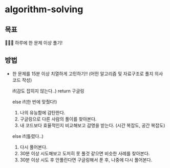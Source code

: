 # algorithm-solving

## 목표
👩🏻‍💻 하루에 한 문제 이상 풀기!

## 방법
- 한 문제를 15분 이상 치열하게 고민하기!! (어떤 알고리즘 및 자료구조로 풀지 의사코드 작성)
  
  if(감도 잡히지 않는다..) return 구글링
  
  else if(한 번에 맞췄다!)
    1. 나의 유능함에 감탄한다.
    2. 구글링으로 다른 사람의 풀이를 찾아본다.
    3. 내 코드보다 효율적인지 비교해보고 감명을 받는다. (시간 복잡도, 공간 복잡도)
  
  else if(틀렸다..)
    1. 다시 풀어본다.
    2. 30분 이상 시도해보고 도저히 못 풀것 같으면 비슷한 사례를 찾아본다.
    3. 30분 이상 시도 후 안풀린다면 구글링해서 푼 후, 나중에 다시 풀어본다.
 
